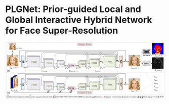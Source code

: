 # PLGNet: Prior-guided Local and Global Interactive Hybrid Network for Face Super-Resolution

![example result](Imgs/PLGNet.png)
